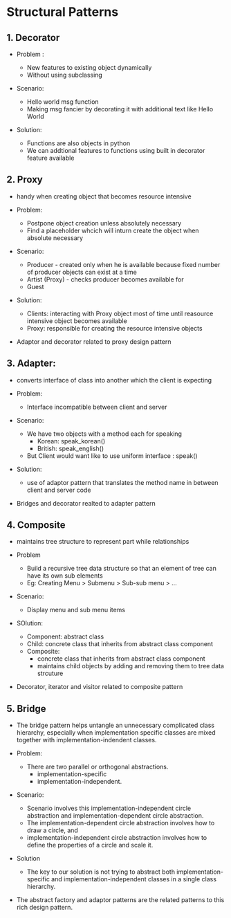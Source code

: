 # Structural Patterns

## 1. Decorator

- Problem :
  - New features to existing object dynamically
  - Without using subclassing

- Scenario:
  - Hello world msg function
  - Making msg fancier by decorating it with additional text like 
    <blink> Hello World </blink>

- Solution:
  - Functions are also objects in python
  - We can addtional features to functions using built in decorator feature available

## 2. Proxy

- handy when creating object that becomes resource intensive
- Problem: 
  -  Postpone object creation unless absolutely necessary
  -  Find a placeholder whcich will inturn create the object when absolute necessary

- Scenario:
  - Producer - created only when he is available because fixed number of producer objects can exist at a time
  - Artist (Proxy) - checks producer becomes available for
  - Guest

- Solution:
  - Clients: interacting with Proxy object most of time until reasource intensive object becomes available
  - Proxy: responsible for creating the resource intensive objects

- Adaptor and decorator related to proxy design pattern

## 3. Adapter:

- converts interface of class into another which the client is expecting

- Problem:
  - Interface incompatible between client and server

- Scenario:
  - We have two objects with a method each for speaking
    - Korean: speak_korean()
    - British: speak_english()
  - But Client would want like to use uniform interface : speak()

- Solution:
  - use of adaptor pattern that translates the method name in between client and server code

- Bridges and decorator realted to adapter pattern

## 4. Composite

- maintains tree structure to represent part while relationships

- Problem
  - Build a recursive tree data structure so that an element of tree can have its own sub elements
  - Eg: Creating Menu > Submenu > Sub-sub menu > ...

- Scenario: 
  - Display menu and sub menu items

- SOlution:
  - Component: abstract class
  - Child: concrete class that inherits from abstract class component 
  - Composite: 
    - concrete class that inherits from abstract class component
    - maintains child objects by adding and removing them to tree data strcuture

- Decorator, iterator and visitor related to composite pattern

## 5. Bridge

- The bridge pattern helps untangle an unnecessary complicated class hierarchy, 
  especially when implementation specific classes are mixed together with 
  implementation-indendent classes. 

- Problem:
  - There are two parallel or orthogonal abstractions. 
    - implementation-specific
    - implementation-independent. 

- Scenario:
  - Scenario involves this implementation-independent circle abstraction and 
    implementation-dependent circle abstraction. 
  - The implementation-dependent circle abstraction involves how to draw a circle, and 
  - implementation-independent circle abstraction involves how to define the properties of a circle and scale it. 
  
- Solution
  - The key to our solution is not trying to abstract both implementation-specific and 
    implementation-independent classes in a single class hierarchy. 

- The abstract factory and adaptor patterns are the related patterns to this rich design pattern.
